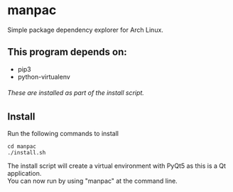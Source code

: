 # manpac
Simple package dependency explorer for Arch Linux.

## This program depends on: 
* pip3
* python-virtualenv
###### These are installed as part of the install script.

## Install
Run the following commands to install

```
cd manpac
./install.sh
```
The install script will create a virtual environment with PyQt5 as this is a Qt application.  
You can now run by using "manpac" at the command line.
